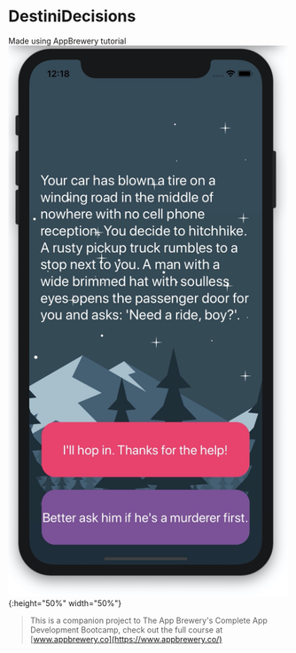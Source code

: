 #  DestiniDecisions
Made using AppBrewery tutorial
![App Layout](Documentation/app-layout.jpg){:height="50%" width="50%"}


>This is a companion project to The App Brewery's Complete App Development Bootcamp, check out the full course at [www.appbrewery.co](https://www.appbrewery.co/)
